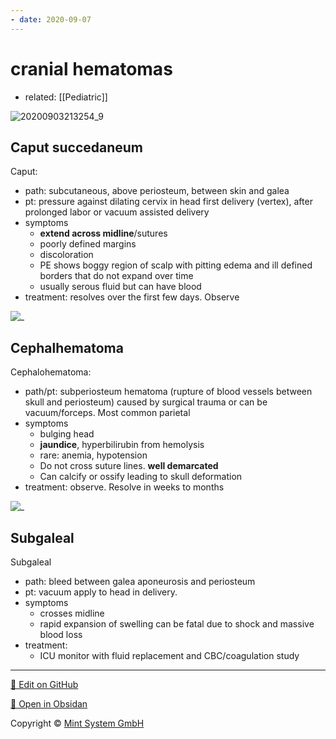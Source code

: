```yaml
---
- date: 2020-09-07
---
```


# cranial hematomas

- related: [[Pediatric]]

<!--  types of cranial hematomas, cause, sx, rx -->

![20200903213254_9](https://photos.thisispiggy.com/file/wikiFiles/20200903213254_9.png)

## Caput succedaneum

Caput:

- path: subcutaneous, above periosteum, between skin and galea
- pt: pressure against dilating cervix in head first delivery (vertex), after prolonged labor or vacuum assisted delivery
- symptoms
	- **extend across midline**/sutures
	- poorly defined margins
	- discoloration
	- PE shows boggy region of scalp with pitting edema and ill defined borders that do not expand over time
	- usually serous fluid but can have blood
- treatment: resolves over the first few days. Observe

![_](https://i.imgur.com/OaKe9sU.png)

## Cephalhematoma

Cephalohematoma:

- path/pt: subperiosteum hematoma (rupture of blood vessels between skull and periosteum) caused by surgical trauma or can be vacuum/forceps.  Most common parietal
- symptoms
	- bulging head
	- **jaundice**, hyperbilirubin from hemolysis
	- rare: anemia, hypotension
	- Do not cross suture lines. **well demarcated**
	- Can calcify or ossify leading to skull deformation
- treatment: observe. Resolve in weeks to months

![_](https://i.imgur.com/6msPbvt.png)

## Subgaleal

Subgaleal

- path: bleed between galea aponeurosis and periosteum
- pt: vacuum apply to head in delivery.
- symptoms
	- crosses midline
	- rapid expansion of swelling can be fatal due to shock and massive blood loss
- treatment:
	- ICU monitor with fluid replacement and CBC/coagulation study


<hr>

[📝 Edit on GitHub](https://github.com/Mint-System/Knowledge/blob/master/cranial%20hematomas.md)

[📂 Open in Obsidan](obsidian://open?vault=Knowledge%20Mint%20System&file=cranial%20hematomas.md ':target=_self')

<footer>Copyright © <a href="https://www.mint-system.ch/">Mint System GmbH</a></footer>